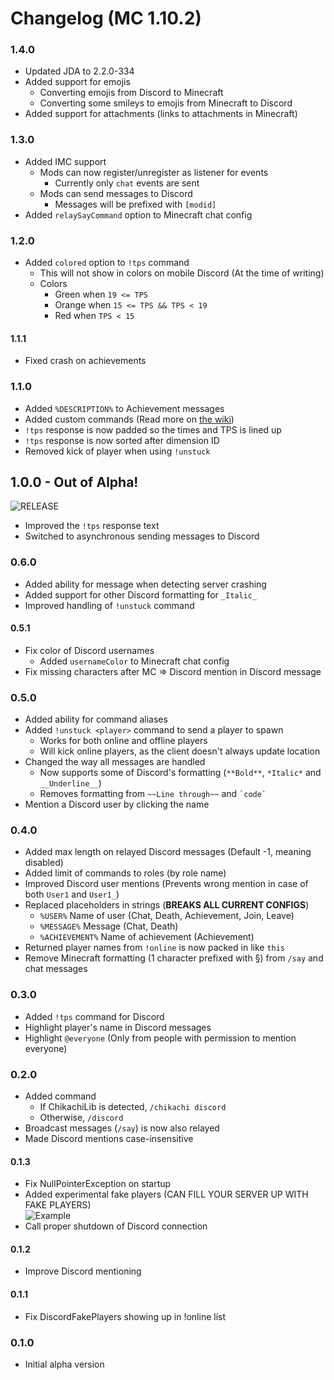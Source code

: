 # Changelog (MC 1.10.2)

### 1.4.0
- Updated JDA to 2.2.0-334
- Added support for emojis
	- Converting emojis from Discord to Minecraft
	- Converting some smileys to emojis from Minecraft to Discord
- Added support for attachments (links to attachments in Minecraft)

### 1.3.0
- Added IMC support
	- Mods can now register/unregister as listener for events
		- Currently only `chat` events are sent
	- Mods can send messages to Discord
		- Messages will be prefixed with `[modid]`
- Added `relaySayCommand` option to Minecraft chat config

### 1.2.0
- Added `colored` option to `!tps` command
	- This will not show in colors on mobile Discord (At the time of writing)
	- Colors
		- Green when `19 <= TPS`
		- Orange when `15 <= TPS && TPS < 19`
		- Red when `TPS < 15`

#### 1.1.1
- Fixed crash on achievements

### 1.1.0
- Added `%DESCRIPTION%` to Achievement messages
- Added custom commands (Read more on [the wiki](https://github.com/Chikachi/ChikachiDiscord/wiki/Custom-Commands))
- `!tps` response is now padded so the times and TPS is lined up
- `!tps` response is now sorted after dimension ID
- Removed kick of player when using `!unstuck`

## 1.0.0 - Out of Alpha!
![RELEASE](https://media.giphy.com/media/duGmnxv5TZDy/giphy.gif)
- Improved the `!tps` response text
- Switched to asynchronous sending messages to Discord

### 0.6.0
- Added ability for message when detecting server crashing
- Added support for other Discord formatting for `_Italic_`
- Improved handling of `!unstuck` command

#### 0.5.1
- Fix color of Discord usernames
	- Added `usernameColor` to Minecraft chat config
- Fix missing characters after MC => Discord mention in Discord message

### 0.5.0
- Added ability for command aliases
- Added `!unstuck <player>` command to send a player to spawn
	- Works for both online and offline players
	- Will kick online players, as the client doesn't always update location
- Changed the way all messages are handled
	- Now supports some of Discord's formatting (`**Bold**`, `*Italic*` and `__Underline__`)
	- Removes formatting from `~~Line through~~` and ``` `code` ```
- Mention a Discord user by clicking the name

### 0.4.0
- Added max length on relayed Discord messages (Default -1, meaning disabled)
- Added limit of commands to roles (by role name)
- Improved Discord user mentions (Prevents wrong mention in case of both `User1` and `User1_`)
- Replaced placeholders in strings (**BREAKS ALL CURRENT CONFIGS**)
	- `%USER%` Name of user (Chat, Death, Achievement, Join, Leave)
	- `%MESSAGE%` Message (Chat, Death)
	- `%ACHIEVEMENT%` Name of achievement (Achievement)
- Returned player names from `!online` is now packed in like `this`
- Remove Minecraft formatting (1 character prefixed with §) from `/say` and chat messages

### 0.3.0
- Added `!tps` command for Discord
- Highlight player's name in Discord messages
- Highlight `@everyone` (Only from people with permission to mention everyone)

### 0.2.0
- Added command
	- If ChikachiLib is detected, `/chikachi discord`
	- Otherwise, `/discord`
- Broadcast messages (`/say`) is now also relayed
- Made Discord mentions case-insensitive

#### 0.1.3
- Fix NullPointerException on startup
- Added experimental fake players (CAN FILL YOUR SERVER UP WITH FAKE PLAYERS)  
![Example](https://ss.chikachi.net/2016-05-05_03-10-13_7109d217-ef20-4979-a5a4-0baa8c8a46c4.png)
- Call proper shutdown of Discord connection

#### 0.1.2
- Improve Discord mentioning

#### 0.1.1
- Fix DiscordFakePlayers showing up in !online list

### 0.1.0
- Initial alpha version